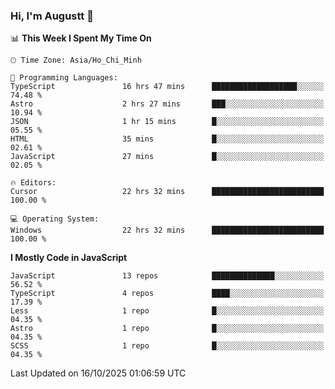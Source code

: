 ### Hi, I'm Augustt 👋

<!--START_SECTION:waka-->
📊 **This Week I Spent My Time On** 

```text
🕑︎ Time Zone: Asia/Ho_Chi_Minh

💬 Programming Languages: 
TypeScript               16 hrs 47 mins      ███████████████████░░░░░░   74.48 % 
Astro                    2 hrs 27 mins       ███░░░░░░░░░░░░░░░░░░░░░░   10.94 % 
JSON                     1 hr 15 mins        █░░░░░░░░░░░░░░░░░░░░░░░░   05.55 % 
HTML                     35 mins             █░░░░░░░░░░░░░░░░░░░░░░░░   02.61 % 
JavaScript               27 mins             █░░░░░░░░░░░░░░░░░░░░░░░░   02.05 % 

🔥 Editors: 
Cursor                   22 hrs 32 mins      █████████████████████████   100.00 % 

💻 Operating System: 
Windows                  22 hrs 32 mins      █████████████████████████   100.00 % 
```

**I Mostly Code in JavaScript** 

```text
JavaScript               13 repos            ██████████████░░░░░░░░░░░   56.52 % 
TypeScript               4 repos             ████░░░░░░░░░░░░░░░░░░░░░   17.39 % 
Less                     1 repo              █░░░░░░░░░░░░░░░░░░░░░░░░   04.35 % 
Astro                    1 repo              █░░░░░░░░░░░░░░░░░░░░░░░░   04.35 % 
SCSS                     1 repo              █░░░░░░░░░░░░░░░░░░░░░░░░   04.35 % 
```




 Last Updated on 16/10/2025 01:06:59 UTC
<!--END_SECTION:waka-->
